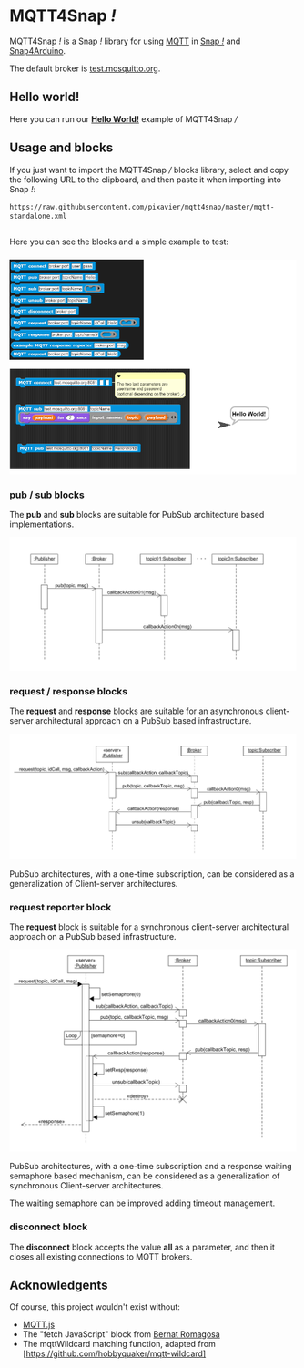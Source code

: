 # MQTT4Snap *!*

MQTT4Snap *!*  is a Snap *!*  library for using [MQTT](https://en.wikipedia.org/wiki/MQTT) in [Snap *!*](http://snap.berkeley.edu) and [Snap4Arduino](http://snap4arduino.rocks).

The default broker is  [test.mosquitto.org](https://test.mosquitto.org).

## Hello world!

Here you can run our [**Hello World!**](https://snap.berkeley.edu/snap/snap.html#open:https://raw.githubusercontent.com/pixavier/mqtt4snap/master/HelloWorld.xml) example of MQTT4Snap */*

## Usage and blocks

If you just want to import the MQTT4Snap */* blocks library, select and copy the following URL to the clipboard, and then paste it when importing into Snap *!*:

    https://raw.githubusercontent.com/pixavier/mqtt4snap/master/mqtt-standalone.xml

##
Here you can see the blocks and a simple example to test:
###

![Minimal example](img/mqtt4snap.png)


### pub / sub blocks

The **pub** and **sub** blocks are suitable for PubSub architecture based implementations.

![pub sub blocks](img/PubSub.png)

### request / response blocks

The **request** and **response** blocks are suitable for an asynchronous client-server architectural approach on a PubSub based infrastructure.

![request response blocks](img/PubSub_client-server_async.png)

PubSub architectures, with a one-time subscription, can be considered as a generalization of Client-server architectures.

### request reporter block

The **request** block is suitable for a synchronous client-server architectural approach on a PubSub based infrastructure.

![request reporter block](img/PubSub_client-server_sync.png)

PubSub architectures, with a one-time subscription and a response waiting semaphore based mechanism, can be considered as a generalization of synchronous Client-server architectures. 

The waiting semaphore can be improved adding timeout management.

### disconnect block

The **disconnect** block accepts the value **all** as a parameter, and then it closes all existing connections to MQTT brokers.


## Acknowledgents

Of course, this project wouldn't exist without:

- [MQTT.js](https://github.com/mqttjs/MQTT.js)
- The "fetch JavaScript" block from [Bernat Romagosa](https://github.com/bromagosa)
- The mqttWildcard matching function, adapted from [https://github.com/hobbyquaker/mqtt-wildcard] 


